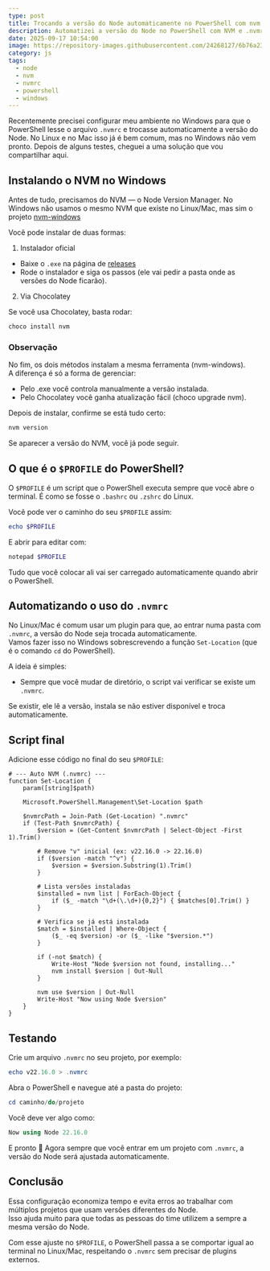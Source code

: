 ```yaml
---
type: post
title: Trocando a versão do Node automaticamente no PowerShell com nvm
description: Automatizei a versão do Node no PowerShell com NVM e .nvmrc
date: 2025-09-17 10:54:00
image: https://repository-images.githubusercontent.com/24268127/6b76a23f-40d7-4c68-ad10-fe2abc404f66
category: js
tags:
  - node
  - nvm
  - nvmrc
  - powershell
  - windows
---
```

Recentemente precisei configurar meu ambiente no Windows para que o PowerShell lesse o arquivo `.nvmrc` e trocasse automaticamente a versão do Node.
No Linux e no Mac isso já é bem comum, mas no Windows não vem pronto. Depois de alguns testes, cheguei a uma solução que vou compartilhar aqui.

## Instalando o NVM no Windows

Antes de tudo, precisamos do NVM — o Node Version Manager.
No Windows não usamos o mesmo NVM que existe no Linux/Mac, mas sim o projeto [nvm-windows](https://github.com/coreybutler/nvm-windows)

Você pode instalar de duas formas:

1. Instalador oficial

 - Baixe o `.exe` na página de [releases](https://github.com/coreybutler/nvm-windows/releases)
 - Rode o instalador e siga os passos (ele vai pedir a pasta onde as versões do Node ficarão).

2. Via Chocolatey

 Se você usa Chocolatey, basta rodar:
```powershell
choco install nvm
```

### Observação

No fim, os dois métodos instalam a mesma ferramenta (nvm-windows).  
A diferença é só a forma de gerenciar:

- Pelo .exe você controla manualmente a versão instalada.
- Pelo Chocolatey você ganha atualização fácil (choco upgrade nvm).

Depois de instalar, confirme se está tudo certo:

```powershell
nvm version
```

Se aparecer a versão do NVM, você já pode seguir.

## O que é o `$PROFILE` do PowerShell?

O `$PROFILE` é um script que o PowerShell executa sempre que você abre o terminal.
É como se fosse o `.bashrc` ou `.zshrc` do Linux.

Você pode ver o caminho do seu `$PROFILE` assim:
```powershell
echo $PROFILE
```

E abrir para editar com:
```powershell
notepad $PROFILE
```

Tudo que você colocar ali vai ser carregado automaticamente quando abrir o PowerShell.

## Automatizando o uso do `.nvmrc`

No Linux/Mac é comum usar um plugin para que, ao entrar numa pasta com `.nvmrc`, a versão do Node seja trocada automaticamente.  
Vamos fazer isso no Windows sobrescrevendo a função `Set-Location` (que é o comando `cd` do PowerShell).  

A ideia é simples:

- Sempre que você mudar de diretório, o script vai verificar se existe um `.nvmrc`.

Se existir, ele lê a versão, instala se não estiver disponível e troca automaticamente.

## Script final

Adicione esse código no final do seu `$PROFILE`:

```
# --- Auto NVM (.nvmrc) ---
function Set-Location {
    param([string]$path)

    Microsoft.PowerShell.Management\Set-Location $path

    $nvmrcPath = Join-Path (Get-Location) ".nvmrc"
    if (Test-Path $nvmrcPath) {
        $version = (Get-Content $nvmrcPath | Select-Object -First 1).Trim()

        # Remove "v" inicial (ex: v22.16.0 -> 22.16.0)
        if ($version -match "^v") {
            $version = $version.Substring(1).Trim()
        }

        # Lista versões instaladas
        $installed = nvm list | ForEach-Object {
            if ($_ -match "\d+(\.\d+){0,2}") { $matches[0].Trim() }
        }

        # Verifica se já está instalada
        $match = $installed | Where-Object {
            ($_ -eq $version) -or ($_ -like "$version.*")
        }

        if (-not $match) {
            Write-Host "Node $version not found, installing..."
            nvm install $version | Out-Null
        }

        nvm use $version | Out-Null
        Write-Host "Now using Node $version"
    }
}
```

## Testando

Crie um arquivo `.nvmrc` no seu projeto, por exemplo:
```powershell
echo v22.16.0 > .nvmrc
```

Abra o PowerShell e navegue até a pasta do projeto:
```powershell
cd caminho/do/projeto
```

Você deve ver algo como:
```powershell
Now using Node 22.16.0
```

E pronto 🎉
Agora sempre que você entrar em um projeto com `.nvmrc`, a versão do Node será ajustada automaticamente.

## Conclusão

Essa configuração economiza tempo e evita erros ao trabalhar com múltiplos projetos que usam versões diferentes do Node.  
Isso ajuda muito para que todas as pessoas do time utilizem a sempre a mesma versão do Node.

Com esse ajuste no `$PROFILE`, o PowerShell passa a se comportar igual ao terminal no Linux/Mac, respeitando o `.nvmrc` sem precisar de plugins externos.
